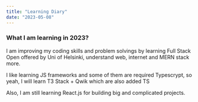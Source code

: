 ```yaml
---
title: "Learning Diary"
date: "2023-05-08"
---
```


### What I am learning in 2023?

 I am improving my coding skills and problem solvings by learning Full Stack Open offered by Uni of Helsinki, understand web, internet and MERN stack more. 

 I like learning JS frameworks and some of them are required Typescrypt, so yeah, I will learn T3 Stack + Qwik which are also added TS

Also, I am still learning React.js for building big and complicated projects.